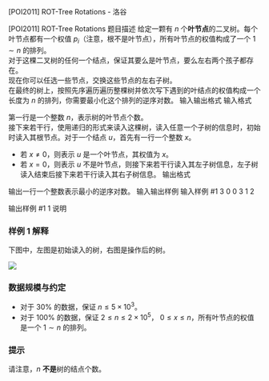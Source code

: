 



[POI2011] ROT-Tree Rotations - 洛谷














[POI2011] ROT-Tree Rotations
题目描述
给定一颗有 $n$ 个**叶节点**的二叉树。每个叶节点都有一个权值 $p_i$（注意，根不是叶节点），所有叶节点的权值构成了一个 $1 \sim n$ 的排列。  
对于这棵二叉树的任何一个结点，保证其要么是叶节点，要么左右两个孩子都存在。  
现在你可以任选一些节点，交换这些节点的左右子树。  
在最终的树上，按照先序遍历遍历整棵树并依次写下遇到的叶结点的权值构成一个长度为 $n$ 的排列，你需要最小化这个排列的逆序对数。
输入输出格式
输入格式

第一行是一个整数 $n$，表示树的叶节点个数。  
接下来若干行，使用递归的形式来读入这棵树，读入任意一个子树的信息时，初始时读入其根节点。对于一个结点 $u$，首先有一行一个整数 $x$。
- 若 $x \neq 0$，则表示 $u$ 是一个叶节点，其权值为 $x$。
- 若 $x = 0$，则表示 $u$ 不是叶节点，则接下来若干行读入其左子树信息，左子树读入结束后接下来若干行读入其右子树信息。
输出格式

输出一行一个整数表示最小的逆序对数。
输入输出样例
输入样例 #1
3
0
0
3
1
2

输出样例 #1
1
说明
### 样例 1 解释

下图中，左图是初始读入的树，右图是操作后的树。

![](https://cdn.luogu.com.cn/upload/image_hosting/r84e2l05.png)

### 数据规模与约定

- 对于 $30\%$ 的数据，保证 $n \leq 5 \times 10^3$。
- 对于 $100\%$ 的数据，保证 $2 \leq n \leq 2 \times 10^5$， $0 \leq x \leq n$，所有叶节点的权值是一个 $1 \sim n$ 的排列。

### 提示

请注意，$n$ **不是**树的结点个数。






